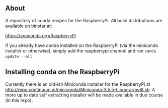 About
-----
A repository of conda recipes for the RaspberryPi. All build distributions are available on binstar at:

https://anaconda.org/RaspberryPi

If you already have conda installed on the RaspberryPi (via the miniconda installer or otherwise), simply add the
raspberrypi channel and run ``conda update --all``.

Installing conda on the RaspberryPi
-----------------------------------
Currently there is an old-ish Miniconda installer for the RaspberryPi at http://repo.continuum.io/miniconda/Miniconda-3.5.5-Linux-armv6l.sh.
A more up to date self extracting installer will be made available in due course (in this repo).

